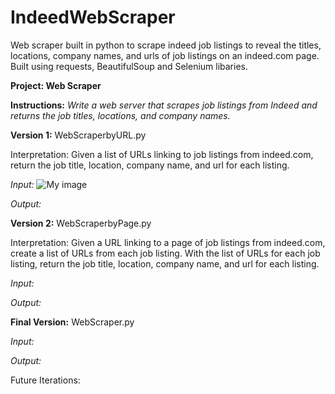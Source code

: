 # IndeedWebScraper

Web scraper built in python to scrape indeed job listings to reveal the titles, locations, company names, and urls of job listings on an indeed.com page. Built using requests, BeautifulSoup and Selenium libaries.

**Project: Web Scraper**

**Instructions:**
*Write a web server that scrapes job listings from Indeed and returns the job titles, locations, and company names.* 


**Version 1:** WebScraperbyURL.py

Interpretation: Given a list of URLs linking to job listings from indeed.com, return the job title, location, company name, and url for each listing.

*Input:* ![My image](bobbyky.github.com/IndeedWebScraper/Images/input1.JPG)

*Output:*

**Version 2:** WebScraperbyPage.py

Interpretation: Given a URL linking to a page of job listings from indeed.com, create a list of URLs from each job listing. With the list of URLs for each job listing, return the job title, location, company name, and url for each listing.

*Input:*

*Output:*

**Final Version:** WebScraper.py

*Input:*

*Output:*

Future Iterations:


